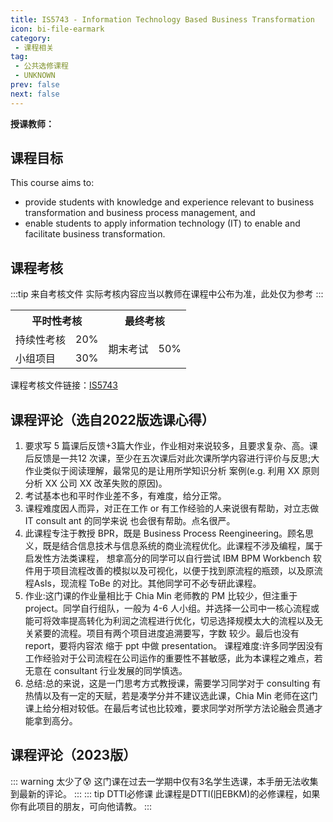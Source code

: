 ```yaml
---
title: IS5743 - Information Technology Based Business Transformation
icon: bi-file-earmark
category:
 - 课程相关
tag:
 - 公共选修课程
 - UNKNOWN
prev: false
next: false
---
```


**授课教师：**


<VPBanner
  title = "冯洪嘉敏(Mrs. FUNG HONG Chia Min)"
  content = "Instructor I"
  logo = "https://www.cb.cityu.edu.hk/portfolio/photos/iscfung.jpg"
  :actions = '[  
        {
            text: "详细信息",
            link: "https://www.cb.cityu.edu.hk/People-and-Research/People/People-Details?eid=iscfung"
        },
    ]'
/>


## 课程目标

This course aims to:

- provide students with knowledge and experience relevant to business transformation and business process management, and
- enable students to apply information technology (IT) to enable and facilitate business transformation.

## 课程考核

:::tip 来自考核文件
实际考核内容应当以教师在课程中公布为准，此处仅为参考
:::

<table>
    <tr>
        <th colspan=2>
            平时性考核
        </th>
        <th colspan=2>
            最终考核
        </th>
    </tr>
    <tr>
        <td>
            持续性考核
        </td>
        <td>
            20%
        </td>
        <td rowspan=2>
            期末考试
        </td>
        <td rowspan=2>
            50%
        </td>
    </tr>
    <tr>
        <td>
            小组项目
        </td>
        <td>
            30%
        </td>
    </tr>
</table>

课程考核文件链接：[IS5743](https://www.cityu.edu.hk/pg/202324/course/IS5743.pdf)

## 课程评论（选自2022版选课心得）

1. 要求写 5 篇课后反馈+3篇大作业，作业相对来说较多，且要求复杂、高。课后反馈是一共12 次课，至少在五次课后对此次课所学内容进行评价与反思;大作业类似于阅读理解，最常见的是让用所学知识分析 案例(e.g. 利用 XX 原则分析 XX 公司 XX 改革失败的原因)。
2. 考试基本也和平时作业差不多，有难度，给分正常。
3. 课程难度因人而异，对正在工作 or 有工作经验的人来说很有帮助，对立志做 IT consult ant 的同学来说 也会很有帮助。点名很严。
4. 此课程专注于教授 BPR，既是 Business Process Reengineering。顾名思义，既是结合信息技术与信息系统的商业流程优化。此课程不涉及编程，属于启发性方法类课程， 想拿高分的同学可以自行尝试 IBM BPM Workbench 软件用于项目流程改善的模拟以及可视化，以便于找到原流程的瓶颈，以及原流程AsIs，现流程 ToBe 的对比。其他同学可不必专研此课程。
5. 作业:这门课的作业量相比于 Chia Min 老师教的 PM 比较少，但注重于 project。同学自行组队，一般为 4-6 人小组。并选择一公司中一核心流程或能可将效率提高转化为利润之流程进行优化，切忌选择规模太大的流程以及无关紧要的流程。项目有两个项目进度追溯要写，字数 较少。最后也没有 report，要将内容浓 缩于 ppt 中做 presentation。 课程难度:许多同学因没有工作经验对于公司流程在公司运作的重要性不甚敏感，此为本课程之难点，若无意在 consultant 行业发展的同学慎选。
6. 总结:总的来说，这是一门思考方式教授课，需要学习同学对于 consulting 有热情以及有一定的天赋，若是凑学分并不建议选此课，Chia Min 老师在这门课上给分相对较低。在最后考试也比较难，要求同学对所学方法论融会贯通才能拿到高分。

## 课程评论（2023版）

::: warning 太少了😰
这门课在过去一学期中仅有3名学生选课，本手册无法收集到最新的评论。
:::
::: tip DTTI必修课
此课程是DTTI(旧EBKM)的必修课程，如果你有此项目的朋友，可向他请教。
:::
